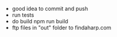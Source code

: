 - good idea to commit and push
- run tests
- do build npm run build
- ftp files in "out" folder to findaharp.com